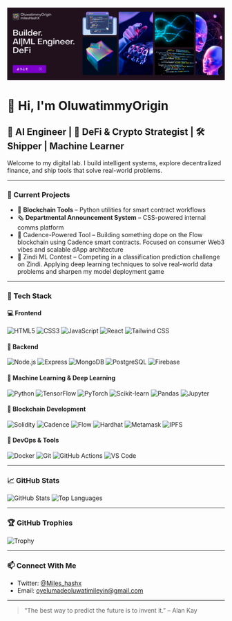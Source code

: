 <p align="center">
  <img src="https://github.com/oluwatimmyOrigin/oluwatimmyOrigin/blob/main/banner.png?raw=true" alt="OluwatimmyOrigin Banner" />
</p>

# 👋 Hi, I'm OluwatimmyOrigin

## 🧠 AI Engineer | 🧬 DeFi & Crypto Strategist | 🛠️ Shipper | Machine Learner

Welcome to my digital lab. I build intelligent systems, explore decentralized finance, and ship tools that solve real-world problems.

---

### 🔭 Current Projects
- 🧾 **Blockchain Tools** – Python utilities for smart contract workflows
- 🗞️ **Departmental Announcement System** – CSS-powered internal comms platform
- 🌊 Cadence-Powered Tool – Building something dope on the Flow blockchain using Cadence smart contracts. Focused on consumer Web3 vibes and scalable dApp architecture
- 🧠 Zindi ML Contest – Competing in a classification prediction challenge on Zindi. Applying deep learning techniques to solve real-world data problems and sharpen my model deployment game

---

### 🧰 Tech Stack

#### 💻 Frontend
![HTML5](https://img.shields.io/badge/-HTML5-E34F26?logo=html5&logoColor=white)
![CSS3](https://img.shields.io/badge/-CSS3-1572B6?logo=css3&logoColor=white)
![JavaScript](https://img.shields.io/badge/-JavaScript-F7DF1E?logo=javascript&logoColor=black)
![React](https://img.shields.io/badge/-React-61DAFB?logo=react&logoColor=black)
![Tailwind CSS](https://img.shields.io/badge/-TailwindCSS-38B2AC?logo=tailwind-css&logoColor=white)

#### 🧪 Backend
![Node.js](https://img.shields.io/badge/-Node.js-339933?logo=node.js&logoColor=white)
![Express](https://img.shields.io/badge/-Express-000000?logo=express&logoColor=white)
![MongoDB](https://img.shields.io/badge/-MongoDB-47A248?logo=mongodb&logoColor=white)
![PostgreSQL](https://img.shields.io/badge/-PostgreSQL-336791?logo=postgresql&logoColor=white)
![Firebase](https://img.shields.io/badge/-Firebase-FFCA28?logo=firebase&logoColor=black)

#### 🤖 Machine Learning & Deep Learning
![Python](https://img.shields.io/badge/-Python-3776AB?logo=python&logoColor=white)
![TensorFlow](https://img.shields.io/badge/-TensorFlow-FF6F00?logo=tensorflow&logoColor=white)
![PyTorch](https://img.shields.io/badge/-PyTorch-EE4C2C?logo=pytorch&logoColor=white)
![Scikit-learn](https://img.shields.io/badge/-Scikit--Learn-F7931E?logo=scikit-learn&logoColor=white)
![Pandas](https://img.shields.io/badge/-Pandas-150458?logo=pandas&logoColor=white)
![Jupyter](https://img.shields.io/badge/-Jupyter-F37626?logo=jupyter&logoColor=white)

#### 🔗 Blockchain Development
![Solidity](https://img.shields.io/badge/-Solidity-363636?logo=solidity&logoColor=white)
![Cadence](https://img.shields.io/badge/-Cadence-00EF8B?logo=flow&logoColor=white)
![Flow](https://img.shields.io/badge/-Flow-00EF8B?logo=flow&logoColor=white)
![Hardhat](https://img.shields.io/badge/-Hardhat-FE7A16?logo=ethereum&logoColor=white)
![Metamask](https://img.shields.io/badge/-Metamask-F6851B?logo=metamask&logoColor=white)
![IPFS](https://img.shields.io/badge/-IPFS-65C2CB?logo=ipfs&logoColor=white)

#### 🐳 DevOps & Tools
![Docker](https://img.shields.io/badge/-Docker-2496ED?logo=docker&logoColor=white)
![Git](https://img.shields.io/badge/-Git-F05032?logo=git&logoColor=white)
![GitHub Actions](https://img.shields.io/badge/-GitHub%20Actions-2088FF?logo=github-actions&logoColor=white)
![VS Code](https://img.shields.io/badge/-VS%20Code-007ACC?logo=visual-studio-code&logoColor=white)


---

### 📈 GitHub Stats
![GitHub Stats](https://github-readme-stats.vercel.app/api?username=oluwatimmyOrigin&show_icons=true&theme=radical)
![Top Languages](https://github-readme-stats.vercel.app/api/top-langs/?username=oluwatimmyOrigin&layout=compact&theme=radical)

---

### 🏆 GitHub Trophies
![Trophy](https://github-profile-trophy.vercel.app/?username=oluwatimmyOrigin&theme=radical)

---

### 📫 Connect With Me
- Twitter: [@Miles_hashx](https://twitter.com/miles_hashx)
- Email: oyelumadeoluwatimileyin@gmail.com

---

> “The best way to predict the future is to invent it.” – Alan Kay
